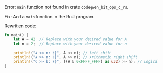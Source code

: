Error: `main` function not found in crate `codeqwen_bit_ops_c_rs`.

Fix: Add a `main` function to the Rust program.

Rewritten code:
```rust
fn main() {
    let A = 42; // Replace with your desired value for A
    let n = 2;  // Replace with your desired value for n

    println!("A << n: {}", A << n); // Left shift
    println!("A >> n: {}", A >> n); // Arithmetic right shift
    println!("C >> b: {}", ((A & 0xFFFF_FFFF) as u32) >> n); // Logical right shift
}
```
